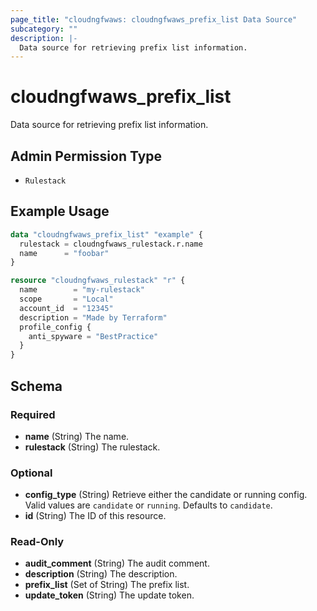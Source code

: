 ```yaml
---
page_title: "cloudngfwaws: cloudngfwaws_prefix_list Data Source"
subcategory: ""
description: |-
  Data source for retrieving prefix list information.
---
```


# cloudngfwaws_prefix_list

Data source for retrieving prefix list information.


## Admin Permission Type

* `Rulestack`


## Example Usage

```terraform
data "cloudngfwaws_prefix_list" "example" {
  rulestack = cloudngfwaws_rulestack.r.name
  name      = "foobar"
}

resource "cloudngfwaws_rulestack" "r" {
  name        = "my-rulestack"
  scope       = "Local"
  account_id  = "12345"
  description = "Made by Terraform"
  profile_config {
    anti_spyware = "BestPractice"
  }
}
```


<!-- schema generated by tfplugindocs -->
## Schema

### Required

- **name** (String) The name.
- **rulestack** (String) The rulestack.

### Optional

- **config_type** (String) Retrieve either the candidate or running config. Valid values are `candidate` or `running`. Defaults to `candidate`.
- **id** (String) The ID of this resource.

### Read-Only

- **audit_comment** (String) The audit comment.
- **description** (String) The description.
- **prefix_list** (Set of String) The prefix list.
- **update_token** (String) The update token.
